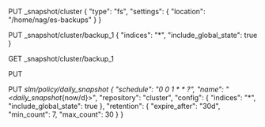 


PUT _snapshot/cluster
{
  "type": "fs",
  "settings": {
    "location": "/home/nag/es-backups"
  }
}

PUT _snapshot/cluster/backup_1
{
  "indices": "*",
  "include_global_state": true
}

GET _snapshot/cluster/backup_1

PUT 

PUT _slm/policy/daily_snapshot
{
  "schedule": "0 0 1 * * ?",
  "name": "<daily_snapshot_{now/d}>",
  "repository": "cluster",
  "config": {
    "indices": "*",
    "include_global_state": true
  },
  "retention": {
    "expire_after": "30d",
    "min_count": 7,
    "max_count": 30
  }
}